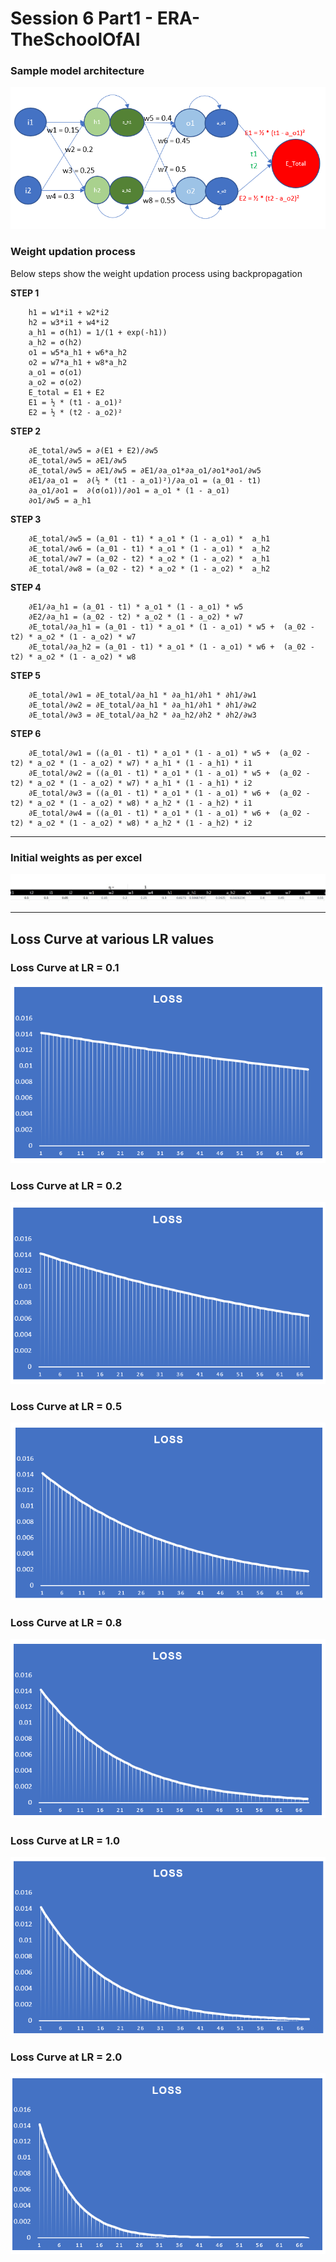 # Session 6 Part1 - ERA-TheSchoolOfAI

### **Sample model architecture**
![lrone](/Session-6/Part1/images/sample_model.png)


<p>

### **Weight updation process**

Below steps show the weight updation process using backpropagation

**STEP 1**

        h1 = w1*i1 + w2*i2		
        h2 = w3*i1 + w4*i2		
        a_h1 = σ(h1) = 1/(1 + exp(-h1))		
        a_h2 = σ(h2)		
        o1 = w5*a_h1 + w6*a_h2		
        o2 = w7*a_h1 + w8*a_h2		
        a_o1 = σ(o1)		
        a_o2 = σ(o2)		
        E_total = E1 + E2		
        E1 = ½ * (t1 - a_o1)²		
        E2 = ½ * (t2 - a_o2)²		

**STEP 2**

        ∂E_total/∂w5 = ∂(E1 + E2)/∂w5					
        ∂E_total/∂w5 = ∂E1/∂w5					
        ∂E_total/∂w5 = ∂E1/∂w5 = ∂E1/∂a_o1*∂a_o1/∂o1*∂o1/∂w5					
        ∂E1/∂a_o1 =  ∂(½ * (t1 - a_o1)²)/∂a_o1 = (a_01 - t1)					
        ∂a_o1/∂o1 =  ∂(σ(o1))/∂o1 = a_o1 * (1 - a_o1)					
        ∂o1/∂w5 = a_h1					

**STEP 3**

        ∂E_total/∂w5 = (a_01 - t1) * a_o1 * (1 - a_o1) *  a_h1					
        ∂E_total/∂w6 = (a_01 - t1) * a_o1 * (1 - a_o1) *  a_h2					
        ∂E_total/∂w7 = (a_02 - t2) * a_o2 * (1 - a_o2) *  a_h1					
        ∂E_total/∂w8 = (a_02 - t2) * a_o2 * (1 - a_o2) *  a_h2					


**STEP 4**

        ∂E1/∂a_h1 = (a_01 - t1) * a_o1 * (1 - a_o1) * w5								
        ∂E2/∂a_h1 = (a_02 - t2) * a_o2 * (1 - a_o2) * w7								
        ∂E_total/∂a_h1 = (a_01 - t1) * a_o1 * (1 - a_o1) * w5 +  (a_02 - t2) * a_o2 * (1 - a_o2) * w7								
        ∂E_total/∂a_h2 = (a_01 - t1) * a_o1 * (1 - a_o1) * w6 +  (a_02 - t2) * a_o2 * (1 - a_o2) * w8								


**STEP 5**

        ∂E_total/∂w1 = ∂E_total/∂a_h1 * ∂a_h1/∂h1 * ∂h1/∂w1					
        ∂E_total/∂w2 = ∂E_total/∂a_h1 * ∂a_h1/∂h1 * ∂h1/∂w2					
        ∂E_total/∂w3 = ∂E_total/∂a_h2 * ∂a_h2/∂h2 * ∂h2/∂w3					


**STEP 6**

        ∂E_total/∂w1 = ((a_01 - t1) * a_o1 * (1 - a_o1) * w5 +  (a_02 - t2) * a_o2 * (1 - a_o2) * w7) * a_h1 * (1 - a_h1) * i1												
        ∂E_total/∂w2 = ((a_01 - t1) * a_o1 * (1 - a_o1) * w5 +  (a_02 - t2) * a_o2 * (1 - a_o2) * w7) * a_h1 * (1 - a_h1) * i2												
        ∂E_total/∂w3 = ((a_01 - t1) * a_o1 * (1 - a_o1) * w6 +  (a_02 - t2) * a_o2 * (1 - a_o2) * w8) * a_h2 * (1 - a_h2) * i1												
        ∂E_total/∂w4 = ((a_01 - t1) * a_o1 * (1 - a_o1) * w6 +  (a_02 - t2) * a_o2 * (1 - a_o2) * w8) * a_h2 * (1 - a_h2) * i2												

</p>


<hr>

### **Initial weights as per excel**
![lrone](/Session-6/Part1/images/initial_weights.jpg)



<hr>

## **Loss Curve at various LR values**


### **Loss Curve at LR = 0.1**
![lrone](/Session-6/Part1/images/lr_point1.png)


### **Loss Curve at LR = 0.2**
![lrone](/Session-6/Part1/images/lr_point2.png)


### **Loss Curve at LR = 0.5**
![lrone](/Session-6/Part1/images/lr_point5.png)


### **Loss Curve at LR = 0.8**
![lrone](/Session-6/Part1/images/lr_point8.png)


### **Loss Curve at LR = 1.0**
![lrone](/Session-6/Part1/images/lr_one.png)


### **Loss Curve at LR = 2.0**
![lrone](/Session-6/Part1/images/lr_two.png)

